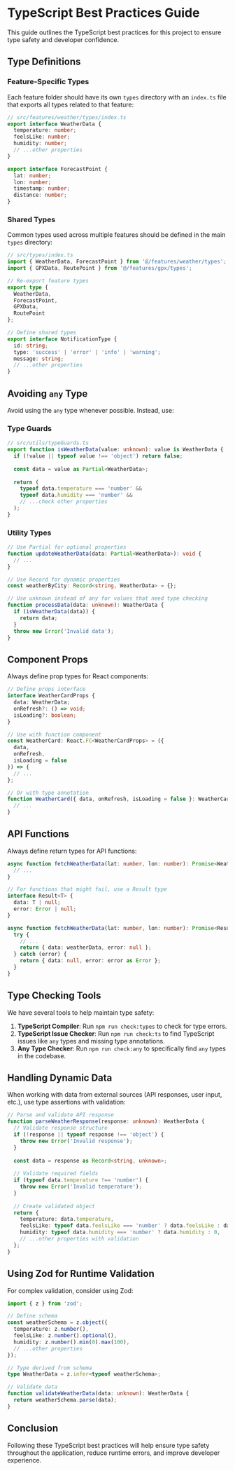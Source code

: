 # TypeScript Best Practices Guide

This guide outlines the TypeScript best practices for this project to ensure type safety and developer confidence.

## Type Definitions

### Feature-Specific Types

Each feature folder should have its own `types` directory with an `index.ts` file that exports all types related to that feature:

```typescript
// src/features/weather/types/index.ts
export interface WeatherData {
  temperature: number;
  feelsLike: number;
  humidity: number;
  // ...other properties
}

export interface ForecastPoint {
  lat: number;
  lon: number;
  timestamp: number;
  distance: number;
}
```

### Shared Types

Common types used across multiple features should be defined in the main `types` directory:

```typescript
// src/types/index.ts
import { WeatherData, ForecastPoint } from '@/features/weather/types';
import { GPXData, RoutePoint } from '@/features/gpx/types';

// Re-export feature types
export type {
  WeatherData,
  ForecastPoint,
  GPXData,
  RoutePoint
};

// Define shared types
export interface NotificationType {
  id: string;
  type: 'success' | 'error' | 'info' | 'warning';
  message: string;
  // ...other properties
}
```

## Avoiding `any` Type

Avoid using the `any` type whenever possible. Instead, use:

### Type Guards

```typescript
// src/utils/typeGuards.ts
export function isWeatherData(value: unknown): value is WeatherData {
  if (!value || typeof value !== 'object') return false;
  
  const data = value as Partial<WeatherData>;
  
  return (
    typeof data.temperature === 'number' &&
    typeof data.humidity === 'number' &&
    // ...check other properties
  );
}
```

### Utility Types

```typescript
// Use Partial for optional properties
function updateWeatherData(data: Partial<WeatherData>): void {
  // ...
}

// Use Record for dynamic properties
const weatherByCity: Record<string, WeatherData> = {};

// Use unknown instead of any for values that need type checking
function processData(data: unknown): WeatherData {
  if (isWeatherData(data)) {
    return data;
  }
  throw new Error('Invalid data');
}
```

## Component Props

Always define prop types for React components:

```typescript
// Define props interface
interface WeatherCardProps {
  data: WeatherData;
  onRefresh?: () => void;
  isLoading?: boolean;
}

// Use with function component
const WeatherCard: React.FC<WeatherCardProps> = ({ 
  data, 
  onRefresh, 
  isLoading = false 
}) => {
  // ...
};

// Or with type annotation
function WeatherCard({ data, onRefresh, isLoading = false }: WeatherCardProps) {
  // ...
}
```

## API Functions

Always define return types for API functions:

```typescript
async function fetchWeatherData(lat: number, lon: number): Promise<WeatherData> {
  // ...
}

// For functions that might fail, use a Result type
interface Result<T> {
  data: T | null;
  error: Error | null;
}

async function fetchWeatherData(lat: number, lon: number): Promise<Result<WeatherData>> {
  try {
    // ...
    return { data: weatherData, error: null };
  } catch (error) {
    return { data: null, error: error as Error };
  }
}
```

## Type Checking Tools

We have several tools to help maintain type safety:

1. **TypeScript Compiler**: Run `npm run check:types` to check for type errors.
2. **TypeScript Issue Checker**: Run `npm run check:ts` to find TypeScript issues like `any` types and missing type annotations.
3. **Any Type Checker**: Run `npm run check:any` to specifically find `any` types in the codebase.

## Handling Dynamic Data

When working with data from external sources (API responses, user input, etc.), use type assertions with validation:

```typescript
// Parse and validate API response
function parseWeatherResponse(response: unknown): WeatherData {
  // Validate response structure
  if (!response || typeof response !== 'object') {
    throw new Error('Invalid response');
  }
  
  const data = response as Record<string, unknown>;
  
  // Validate required fields
  if (typeof data.temperature !== 'number') {
    throw new Error('Invalid temperature');
  }
  
  // Create validated object
  return {
    temperature: data.temperature,
    feelsLike: typeof data.feelsLike === 'number' ? data.feelsLike : data.temperature,
    humidity: typeof data.humidity === 'number' ? data.humidity : 0,
    // ...other properties with validation
  };
}
```

## Using Zod for Runtime Validation

For complex validation, consider using Zod:

```typescript
import { z } from 'zod';

// Define schema
const weatherSchema = z.object({
  temperature: z.number(),
  feelsLike: z.number().optional(),
  humidity: z.number().min(0).max(100),
  // ...other properties
});

// Type derived from schema
type WeatherData = z.infer<typeof weatherSchema>;

// Validate data
function validateWeatherData(data: unknown): WeatherData {
  return weatherSchema.parse(data);
}
```

## Conclusion

Following these TypeScript best practices will help ensure type safety throughout the application, reduce runtime errors, and improve developer experience.
